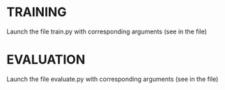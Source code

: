 # TRAINING
Launch the file train.py with corresponding arguments (see in the file)

# EVALUATION
Launch the file evaluate.py with corresponding arguments (see in the file)
